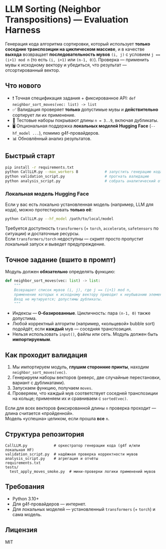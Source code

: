 
# LLM Sorting (Neighbor Transpositions) — Evaluation Harness

Генерация кода алгоритма сортировки, который использует **только соседние транспозиции на циклическом массиве**,
и в качестве **выхода** возвращает **последовательность мувов** `(i, j)` с условием `j == (i+1) mod n` (то есть `(i, i+1)` или `(n-1, 0)`).
Проверка — применить мувы к исходному вектору и убедиться, что результат — отсортированный вектор.

## Что нового

- ❗ Точная спецификация задания + фиксированное API: `def neighbor_sort_moves(vec: list) -> list`
- ✅ Валидация проверяет **только** допустимые мувы и **действительно** сортирует ли их применение.
- 🧪 Тестовые наборы покрывают длины `n = 3..9`, включая дубликаты.
- 🖥️ Опциональная поддержка **локальных моделей Hugging Face** (`--hf_model ...`), помимо g4f-провайдеров.
- 📊 Обновлённый анализ результатов.

## Быстрый старт

```bash
pip install -r requirements.txt
python CallLLM.py --max_workers 8            # запустить генерацию кода по множеству моделей (g4f)
python validation_script.py                  # прогнать валидацию
python analysis_script.py                    # собрать аналитический отчёт
```

### Локальная модель Hugging Face

Если у вас есть локально установленная модель (например, LLM для кода), можно протестировать **только её**:

```bash
python CallLLM.py --hf_model /path/to/local/model
```

Требуется доступность `transformers` (+ `torch`, `accelerate`, `safetensors` по ситуации) и достаточные ресурсы.  
Если `transformers/torch` недоступны — скрипт просто пропустит локальный запуск и выведет предупреждение.

## Точное задание (вшито в промпт)

Модуль должен **обязательно** определять функцию:

```python
def neighbor_sort_moves(vec: list) -> list:
    """
    Возвращает список мувов (i, j), где j == (i+1) mod n,
    применение которых к исходному вектору приводит к неубыванию элементов.
    Вход не мутируется; допустимы дубликаты.
    """
```

- Индексы — **0-базированные**. Цикличность: пара `(n-1, 0)` также допустима.
- Любой корректный алгоритм (например, «кольцевой» bubble sort) подойдёт, если **каждый** мув — соседняя транспозиция.
- Нельзя использовать `input()`, файлы или сеть. Модуль должен быть **импортируемым**.

## Как проходит валидация

1. Мы импортируем модуль, **глушим сторонние принты**, находим `neighbor_sort_moves(vec)`.
2. Генерируем наборы векторов (реверс, две случайные перестановки, вариант с дубликатами).
3. Запускаем функцию, получаем `moves`.
4. Проверяем, что каждый мув соответствует соседней транспозиции на кольце; применяем их и сравниваем с `sorted(vec)`.

Если для всех векторов фиксированной длины `n` проверка проходит — длина считается «пройденной».  
Модель «успешна» целиком, если прошла **все** `n`.

## Структура репозитория

```
CallLLM.py            # оркестратор генерации кода (g4f и/или локальная HF)
validation_script.py  # надёжная проверка корректности мувов
analysis_script.py    # агрегация и отчёты
requirements.txt
tests/
  test_apply_moves_smoke.py  # мини-проверки логики применений мувов
```

## Требования

- Python 3.10+
- Для g4f-провайдеров — интернет.
- Для локальных моделей — установленный `transformers` (+ `torch`) и сама модель.

## Лицензия

MIT
